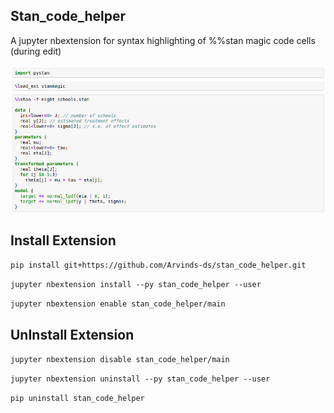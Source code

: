 Stan_code_helper
-----------------

A jupyter nbextension for syntax highlighting of %%stan magic code cells (during edit)

![Image](stan_code_helper.png)


Install Extension
---------------------

`pip install git+https://github.com/Arvinds-ds/stan_code_helper.git`

`jupyter nbextension install --py stan_code_helper --user`

`jupyter nbextension enable stan_code_helper/main`

UnInstall Extension
---------------------

`jupyter nbextension disable stan_code_helper/main`

`jupyter nbextension uninstall --py stan_code_helper --user`

`pip uninstall stan_code_helper`
